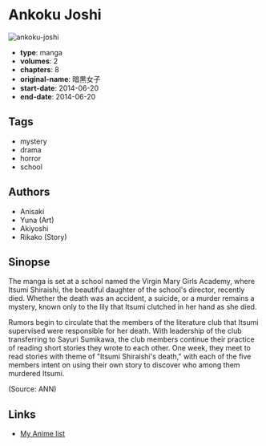 # Ankoku Joshi

![ankoku-joshi](https://cdn.myanimelist.net/images/manga/2/189243.jpg)

-   **type**: manga
-   **volumes**: 2
-   **chapters**: 8
-   **original-name**: 暗黒女子
-   **start-date**: 2014-06-20
-   **end-date**: 2014-06-20

## Tags

-   mystery
-   drama
-   horror
-   school

## Authors

-   Anisaki
-   Yuna (Art)
-   Akiyoshi
-   Rikako (Story)

## Sinopse

The manga is set at a school named the Virgin Mary Girls Academy, where Itsumi Shiraishi, the beautiful daughter of the school's director, recently died. Whether the death was an accident, a suicide, or a murder remains a mystery, known only to the lily that Itsumi clutched in her hand as she died.

Rumors begin to circulate that the members of the literature club that Itsumi supervised were responsible for her death. With leadership of the club transferring to Sayuri Sumikawa, the club members continue their practice of reading short stories they wrote to each other. One week, they meet to read stories with theme of "Itsumi Shiraishi's death," with each of the five members intent on using their own story to discover who among them murdered Itsumi.

(Source: ANN)

## Links

-   [My Anime list](https://myanimelist.net/manga/101286/Ankoku_Joshi)

